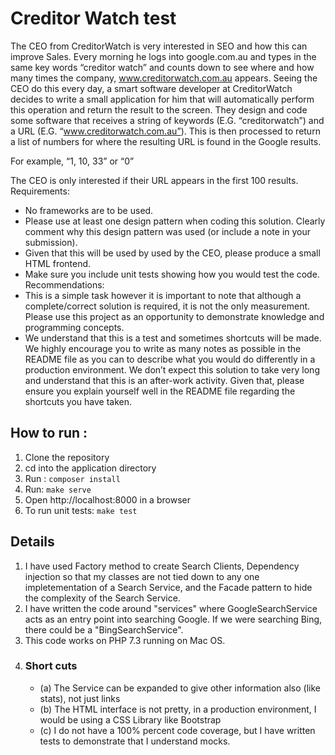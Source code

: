 # Creditor Watch test

The CEO from CreditorWatch is very interested in SEO and how this can improve Sales. Every
morning he logs into google.com.au and types in the same key words “creditor watch” and
counts down to see where and how many times the company, www.creditorwatch.com.au
appears.
Seeing the CEO do this every day, a smart software developer at CreditorWatch decides to
write a small application for him that will automatically perform this operation and return the
result to the screen. They design and code some software that receives a string of keywords
(E.G. “creditorwatch”) and a URL (E.G. “www.creditorwatch.com.au”). This is then processed to
return a list of numbers for where the resulting URL is found in the Google results.

For example, “1, 10, 33” or “0”

The CEO is only interested if their URL appears in the first 100 results.
Requirements:
-  No frameworks are to be used.
-  Please use at least one design pattern when coding this solution. Clearly comment why
this design pattern was used (or include a note in your submission).
- Given that this will be used by used by the CEO, please produce a small HTML
frontend.
- Make sure you include unit tests showing how you would test the code.
Recommendations:
- This is a simple task however it is important to note that although a complete/correct
solution is required, it is not the only measurement. Please use this project as an
opportunity to demonstrate knowledge and programming concepts.
- We understand that this is a test and sometimes shortcuts will be made. We highly
encourage you to write as many notes as possible in the README file as you can to
describe what you would do differently in a production environment. We don’t expect
this solution to take very long and understand that this is an after-work activity. Given
that, please ensure you explain yourself well in the README file regarding the shortcuts
you have taken.

## How to run : 
1. Clone the repository
2. cd into the application directory
3. Run : ``composer install``
4. Run: ``make serve``
5. Open http://localhost:8000 in a browser
6. To run unit tests: ``make test``

## Details
1. I have used Factory method to create Search Clients, Dependency injection so that my classes are not tied down to any one impletementation of a Search Service, and the Facade pattern to hide the complexity of the Search Service.
2. I have written the code around "services" where GoogleSearchService acts as an entry point into 
   searching Google. If we were searching Bing, there could be a "BingSearchService".  
2. This code works on PHP 7.3 running on Mac OS. 
3. ### Short cuts
    - (a) The Service can be expanded to give other information also (like stats), not just links
    - (b) The HTML interface is not pretty, in a production environment, I would be using a CSS Library like Bootstrap
    - (c) I do not have a 100% percent code coverage, but I have written tests to demonstrate that I understand mocks.  
        
    

